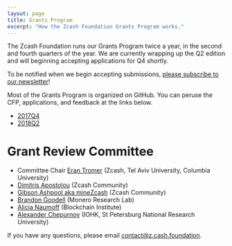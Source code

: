 ```yaml
---
layout: page
title: Grants Program
excerpt: "How the Zcash Foundation Grants Program works."
---
```


The Zcash Foundation runs our Grants Program twice a year, in the second and fourth quarters of the year. We are currently wrapping up the Q2 edition and will beginning accepting applications for Q4 shortly.

To be notified when we begin accepting submissions, [please subscribe to our newsletter](https://buttondown.email/zcashfoundation)!

Most of the Grants Program is organized on GitHub. You can peruse the CFP, applications, and feedback at the links below.

* [2017Q4](https://github.com/ZcashFoundation/GrantProposals-2017Q4)
* [2018Q2](https://github.com/ZcashFoundation/GrantProposals-2018Q2)

# Grant Review Committee

* Committee Chair [Eran Tromer](https://tau.ac.il/~tromer) (Zcash, Tel Aviv University, Columbia University)
* [Dimitris Apostolou](http://www.dimitrisapostolou.com/) (Zcash Community)
* [Gibson Ashpool aka mineZcash](http://zcashcommunity.com) (Zcash Community)
* [Brandon Goodell](https://twitter.com/BGGoodell) (Monero Research Lab)
* [Alicia Naumoff](https://twitter.com/alc_nmff) (Blockchain Institute)
* [Alexander Chepurnoy](http://chepurnoy.org/) (IOHK, St Petersburg National Research University)

If you have any questions, please email contact@z.cash.foundation.
